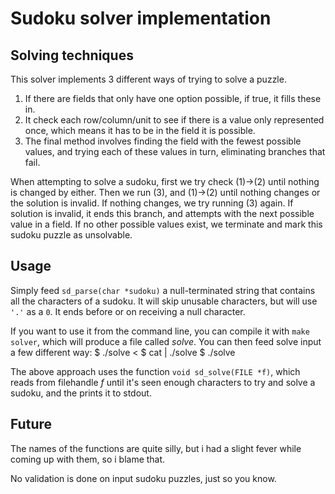 Sudoku solver implementation
============================

Solving techniques
------------------

This solver implements 3 different ways of trying to solve a puzzle.

1. If there are fields that only have one option 
possible, if true, it fills these in.
2. It check each row/column/unit to see if there is a value
only represented once, which means it has to be in the field it is
possible.
3. The final method involves finding the field with the fewest possible values,
and trying each of these values in turn, eliminating branches that fail.

When attempting to solve a sudoku, first we try check (1)->(2) until nothing is 
changed by either. Then we run (3), and (1)->(2) until nothing changes or 
the solution is invalid. If nothing changes, we try running (3) again. 
If solution is invalid, it ends this branch, and attempts with the next 
possible value in a field. If no other possible values exist, we terminate
and mark this sudoku puzzle as unsolvable.

Usage
-----

Simply feed `sd_parse(char *sudoku)` a null-terminated string that contains all
the characters of a sudoku. It will skip unusable characters, but will use
`'.'` as a `0`. It ends before or on receiving a null character.

If you want to use it from the command line, you can compile it with 
`make solver`, which will produce a file called *solve*.
You can then feed solve input a few different way:
    $ ./solve < <filename>
	$ cat <filename> | ./solve
	$ ./solve
	<sudoku followed by ctrl-d>

The above approach uses the function `void sd_solve(FILE *f)`, which reads 
from filehandle *f* until it's seen enough characters to try and solve 
a sudoku, and the prints it to stdout.

Future
------

The names of the functions are quite silly, but i had a slight fever while
coming up with them, so i blame that. 

No validation is done on input sudoku puzzles, just so you know.
